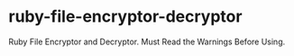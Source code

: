 # ruby-file-encryptor-decryptor
Ruby File Encryptor and Decryptor. Must Read the Warnings Before Using.
